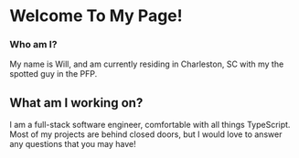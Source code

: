 # Welcome To My Page!

### Who am I?

My name is Will, and am currently residing in Charleston, SC with my the spotted guy in the PFP.

## What am I working on?

I am a full-stack software engineer, comfortable with all things TypeScript. Most of my projects are behind closed doors, but I would love to answer any questions that you may have!

<!--
**WillKoste/WillKoste** is a ✨ _special_ ✨ repository because its `README.md` (this file) appears on your GitHub profile.

Here are some ideas to get you started:

- 🔭 I’m currently working on ...
- 🌱 I’m currently learning ...
- 👯 I’m looking to collaborate on ...
- 🤔 I’m looking for help with ...
- 💬 Ask me about ...
- 📫 How to reach me: ...
- 😄 Pronouns: ...
- ⚡ Fun fact: ...
-->
